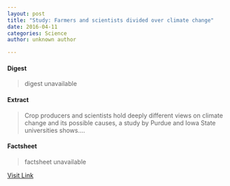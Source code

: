 ```yaml
---
layout: post
title: "Study: Farmers and scientists divided over climate change"
date: 2016-04-11
categories: Science
author: unknown author

---
```



#### Digest
>digest unavailable

#### Extract
>Crop producers and scientists hold deeply different views on climate change and its possible causes, a study by Purdue and Iowa State universities shows....

#### Factsheet
>factsheet unavailable

[Visit Link](http://phys.org/news334933314.html)


